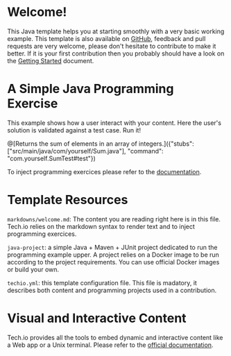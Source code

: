 
# Welcome!

This Java template helps you at starting smoothly with a very basic working example. This template is also available on [GitHub](), feedback and pull requests are very welcome, please don't hesitate to contribute to make it better. If it is your first contribution then you probably should have a look on the [Getting Started](https://gettingstarted) document.

# A Simple Java Programming Exercise

This example shows how a user interact with your content. Here the user's solution is validated against a test case. Run it!

@[Returns the sum of elements in an array of integers.]({"stubs": ["src/main/java/com/yourself/Sum.java"], "command": "com.yourself.SumTest#test"})

To inject programming exercices please refer to the [documentation]().

# Template Resources

`markdowns/welcome.md`: The content you are reading right here is in this file. Tech.io relies on the markdown syntax to render text and to inject programming exercices.


`java-project`: a simple Java + Maven + JUnit project dedicated to run the programming example upper. A project relies on a Docker image to be run according to the project requirements. You can use official Docker images or build your own.


`techio.yml`: this template configuration file. This file is madatory, it describes both content and programming projects used in a contribution. 

# Visual and Interactive Content

Tech.io provides all the tools to embed dynamic and interactive content like a Web app or a Unix terminal. Please refer to the [official documentation]().